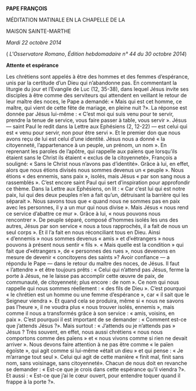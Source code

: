**PAPE FRANÇOIS**

MÉDITATION MATINALE EN LA CHAPELLE DE LA

MAISON SAINTE-MARTHE

*Mardi 22 octobre 2014*

( *L'Osservatore Romano*, *Édition hebdomadaire n° 44 du 30 octobre 2014*)

**Attente et espérance**

Les chrétiens sont appelés à être des hommes et des femmes d’espérance, unis par la certitude d’un Dieu qui n’abandonne pas. En commentant la liturgie du jour et l’Evangile de Luc (12, 35-38), dans lequel Jésus invite ses disciples à être comme des serviteurs qui attendent en veillant le retour de leur maître des noces, le Pape a demandé: « Mais qui est cet homme, ce maître, qui vient de cette fête de mariage, en pleine nuit ?». La réponse est donnée par Jésus lui-même : « C’est moi qui suis venu pour te servir, prendre la tenue de service, vous faire passer à table, vous servir ». Jésus — saint Paul le redit dans la Lettre aux Ephésiens (2, 12-22) — est celui qui est « venu pour servir, non pour être servi ». Et le premier don que nous avons reçu de lui est celui d’une identité. Jésus nous a donné « la citoyenneté, l’appartenance à un peuple, un prénom, un nom ». En reprenant les paroles de l’apôtre, qui rappelle aux païens que lorsqu’ils étaient sans le Christ ils étaient « exclus de la citoyenneté», François a souligné: « Sans le Christ nous n’avons pas d’identité». Grâce à lui, en effet, alors que nous étions divisés nous sommes devenus un « peuple ». Nous étions « des ennemis, sans paix », isolés, mais Jésus « par son sang nous a rassemblés ». C’est encore saint Paul qui sert d’inspiration pour approfondir ce thème. Dans la Lettre aux Ephésiens, on lit : « Car c’est lui qui est notre paix, lui qui des deux peuples n’en a fait qu’un, détruisant la barrière qui les séparait ». Nous savons tous que « quand nous ne sommes pas en paix avec les personnes, il y a un mur qui nous divise ». Mais Jésus « nous rend ce service d’abattre ce mur ». Grâce à lui, « nous pouvons nous rencontrer ». De peuple séparé, composé d’hommes isolés les uns des autres, Jésus par son service « nous a tous rapprochés, il a fait de nous un seul corps ». Et il l’a fait en nous réconciliant tous en Dieu. Ainsi « d’ennemis » nous sommes devenus « amis » et d’«étrangers » nous pouvons à présent nous sentir « fils ». « Mais quelle est la condition » qui fait que d’«étrangers », de « personnes des rues », nous devenons en mesure de devenir « concitoyens des saints »? Avoir confiance — a répondu le Pape — dans le retour du maître des noces, de Jésus. Il faut « l’attendre » et être toujours prêts : « Celui qui n’attend pas Jésus, ferme la porte à Jésus, ne le laisse pas accomplir cette œuvre de paix, de communauté, de citoyenneté; plus encore : de nom ». Ce nom qui nous rappelle qui nous sommes réellement : « des fils de Dieu ». C’est pourquoi « le chrétien est un homme ou une femme d’espérance », car « il sait que le Seigneur viendra ». Et quand cela se produira, même si « nous ne savons pas l’heure », il ne voudra plus « nous trouver isolés, ennemis », mais comme il nous a transformés grâce à son service : « amis, voisins, en paix ». C’est pourquoi il est important de se demander : « Comment est-ce que j’attends Jésus ?». Mais surtout : « J’attends ou je n’attends pas » Jésus ? Très souvent, en effet, nous aussi chrétiens « nous nous comportons comme des païens » et « nous vivons comme si rien ne devait arriver ». Nous devons faire attention à ne pas être comme « le païen égoïste », qui agit comme si lui-même «était un dieu » et qui pense : « Je m’arrange tout seul ». Celui qui agit de cette manière « finit mal, finit sans nom, sans voisinage, sans citoyenneté». Chacun de nous doit en revanche se demander : « Est-ce que je crois dans cette espérance qu’il viendra ?». Et aussi : « Est-ce que j’ai le cœur ouvert, pour entendre toquer quand il frappe à la porte ?».